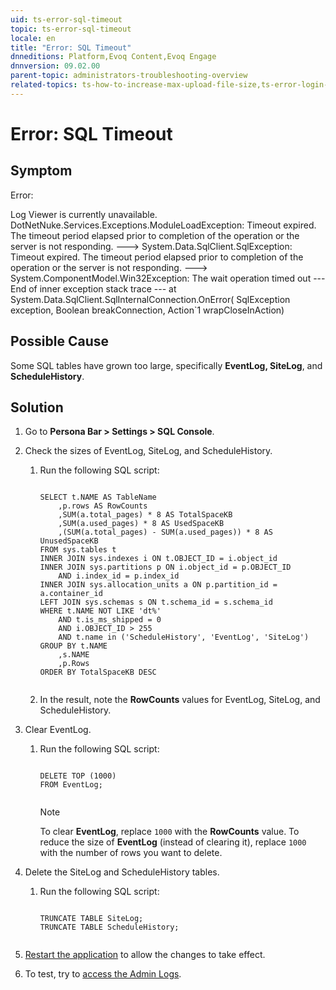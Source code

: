 ```yaml
---
uid: ts-error-sql-timeout
topic: ts-error-sql-timeout
locale: en
title: "Error: SQL Timeout"
dnneditions: Platform,Evoq Content,Evoq Engage
dnnversion: 09.02.00
parent-topic: administrators-troubleshooting-overview
related-topics: ts-how-to-increase-max-upload-file-size,ts-error-login-ip-filtering-is-currently-disabled,ts-error-another-user-has-taken-action-on-the-page,ts-error-unknown-server-tag-DNNComboBox,ts-error-could-not-load-awssdk,ts-error-argumentnullexception-after-move-upgrade,ts-install-missing-resources,ts-mixed-content-ssl,ts-broken-profile-image,ts-page-remains-in-draft,ts-unable-to-remove-page-redirect-urls,ts-site-theme-not-loading,ts-incomplete-content-localization,ts-missing-persona-bar
---
```


# Error: SQL Timeout

## Symptom

Error:

Log Viewer is currently unavailable. DotNetNuke.Services.Exceptions.ModuleLoadException: Timeout expired. The timeout period elapsed prior to completion of the operation or the server is not responding. ---> System.Data.SqlClient.SqlException: Timeout expired. The timeout period elapsed prior to completion of the operation or the server is not responding. ---> System.ComponentModel.Win32Exception: The wait operation timed out --- End of inner exception stack trace --- at System.Data.SqlClient.SqlInternalConnection.OnError( SqlException exception, Boolean breakConnection, Action`1 wrapCloseInAction)

## Possible Cause

Some SQL tables have grown too large, specifically **EventLog, SiteLog**, and **ScheduleHistory**.

## Solution

1.  Go to **Persona Bar \> Settings \> SQL Console**.
2.  Check the sizes of EventLog, SiteLog, and ScheduleHistory.
    1.  Run the following SQL script:
        
        ```
        
        SELECT t.NAME AS TableName
        	,p.rows AS RowCounts
        	,SUM(a.total_pages) * 8 AS TotalSpaceKB
        	,SUM(a.used_pages) * 8 AS UsedSpaceKB
        	,(SUM(a.total_pages) - SUM(a.used_pages)) * 8 AS UnusedSpaceKB
        FROM sys.tables t
        INNER JOIN sys.indexes i ON t.OBJECT_ID = i.object_id
        INNER JOIN sys.partitions p ON i.object_id = p.OBJECT_ID
        	AND i.index_id = p.index_id
        INNER JOIN sys.allocation_units a ON p.partition_id = a.container_id
        LEFT JOIN sys.schemas s ON t.schema_id = s.schema_id
        WHERE t.NAME NOT LIKE 'dt%'
        	AND t.is_ms_shipped = 0
        	AND i.OBJECT_ID > 255
        	AND t.name in ('ScheduleHistory', 'EventLog', 'SiteLog')
        GROUP BY t.NAME
        	,s.NAME
        	,p.Rows
        ORDER BY TotalSpaceKB DESC
                                            
        ```
        
    2.  In the result, note the **RowCounts** values for EventLog, SiteLog, and ScheduleHistory.
3.  Clear EventLog.
    1.  Run the following SQL script:
        
        ```
        
        DELETE TOP (1000)
        FROM EventLog;
                                            
        ```
        
        > [!NOTE]
        > To clear **EventLog**, replace `1000` with the **RowCounts** value. To reduce the size of **EventLog** (instead of clearing it), replace `1000` with the number of rows you want to delete.
        
4.  Delete the SiteLog and ScheduleHistory tables.
    1.  Run the following SQL script:
        
        ```
        
        TRUNCATE TABLE SiteLog;
        TRUNCATE TABLE ScheduleHistory;
                                            
        ```
        
5.  [Restart the application](xref:restart-application) to allow the changes to take effect.
6.  To test, try to [access the Admin Logs](xref:view-site-logs).